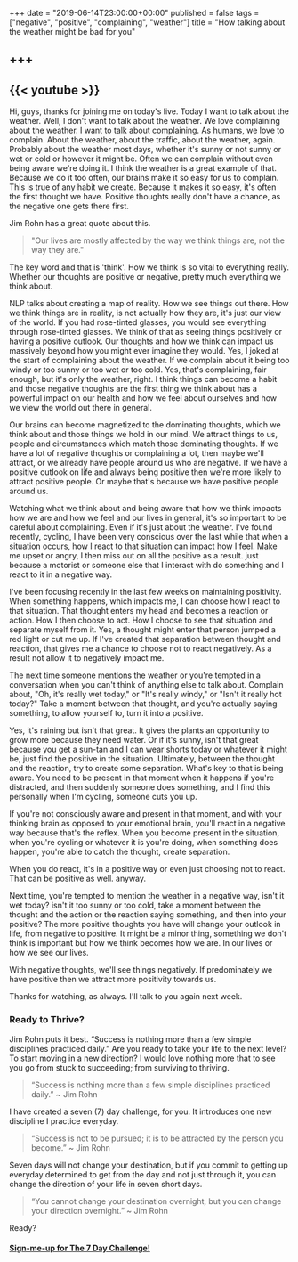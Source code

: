 +++
date = "2019-06-14T23:00:00+00:00"
published = false
tags = ["negative", "positive", "complaining", "weather"]
title = "How talking about the weather might be bad for you"

+++
---  
{{< youtube  >}}
--- 

Hi, guys, thanks for joining me on today's live. Today I want to talk about the weather. Well, I don't want to talk about the weather. We love complaining about the weather. I want to talk about complaining. As humans, we love to complain. About the weather, about the traffic, about the weather, again. Probably about the weather most days, whether it's sunny or not sunny or wet or cold or however it might be. Often we can complain without even being aware we're doing it. I think the weather is a great example of that. Because we do it too often, our brains make it so easy for us to complain.
This is true of any habit we create. Because it makes it so easy, it's often the first thought we have. Positive thoughts really don't have a chance, as the negative one gets there
first. 

Jim Rohn has a great quote about this.

> "Our lives are mostly affected by the way we think things are, not the way they are."

The key word and that is 'think'. How we think is so vital to everything really. Whether our thoughts are positive or negative, pretty much everything we think about.

NLP talks about creating a map of reality. How we see things out there. How we think things are in reality, is not actually how they are, it's just our view of the world. If you had rose-tinted glasses, you would see everything through rose-tinted glasses. We think of that as seeing things positively or having a positive outlook. Our thoughts and how we think can impact us massively beyond how you might ever imagine they would. Yes, I joked at the start of complaining about the weather. If we complain about it being too windy or too sunny or too wet or too cold. Yes, that's complaining, fair enough, but it's only the weather, right. I think things can become a habit and those negative thoughts are the first thing we think about has a powerful impact on our health and how we feel about ourselves and how we view the world out there in general.

Our brains can become magnetized to the dominating thoughts, which we think about and those things we hold in our mind. We attract things to us, people and circumstances which match those dominating thoughts. If we have a lot of negative thoughts or complaining a lot, then maybe we'll attract, or we already have people around us who are negative. If we have a positive outlook on life and always being positive then we're more likely to attract positive people. Or maybe that's because we have positive people around us.

Watching what we think about and being aware that how we think impacts how we are and how we feel and our lives in general, it's so important to be careful about complaining. Even if it's just about the weather. I've found recently, cycling, I have been very conscious over the last while that when a situation occurs, how I react to that situation can impact how I feel. Make me upset or angry, I then miss out on all the positive as a result. just because a motorist or someone else that I interact with do something and I react to it in a negative way.

I've been focusing recently in the last few weeks on maintaining positivity. When something happens, which impacts me, I can choose how I react to that situation. That thought enters my head and becomes a reaction or action. How I then choose to act.  How I choose to see that situation and separate myself from it. Yes, a thought might enter that person jumped a red light or cut me up. If I've created that separation between thought and reaction, that gives me a chance to choose not to react negatively. As a result not allow it to negatively impact me.

The next time someone mentions the weather or you're tempted in a conversation when you can't think of anything else to talk about. Complain about, "Oh, it's really wet today," or "It's really windy," or "Isn't it really hot today?" Take a moment between that thought, and you're actually saying something, to allow yourself to, turn it into a positive.

Yes, it's raining but isn't that great. It gives the plants an opportunity to grow more because they need water. Or if it's sunny, isn't that great because you get a sun-tan and I can wear shorts today or whatever it might be, just find the positive in the situation. Ultimately, between the thought and the reaction, try to create some separation. What's key to that is being aware. You need to be present in that moment when it happens if you're distracted, and then suddenly someone does something, and I find this personally when I'm cycling, someone cuts you up.

If you're not consciously aware and present in that moment, and with your thinking brain as opposed to your emotional brain, you'll react in a negative way because that's the reflex. When you become present in the situation, when you're cycling or whatever it is you're doing, when something does happen, you're able to catch the thought, create separation.

When you do react, it's in a positive way or even just choosing not to react. That can be positive as well. anyway.

Next time, you're tempted to mention the weather in a negative way, isn't it wet today? isn't it too sunny or too cold, take a moment between the thought and the action or the reaction saying something, and then into your positive? The more positive thoughts you have will change your outlook in life, from negative to positive. It might be a minor thing, something we don't think is important but how we think becomes how we are. In our lives or how we see our lives.

With negative thoughts, we'll see things negatively. If predominately we have positive then we attract more positivity towards us.

Thanks for watching, as always. I'll talk to you again next week.

### Ready to Thrive?

Jim Rohn puts it best. “Success is nothing more than a few simple disciplines practiced daily.” Are you ready to take your life to the next level? To start moving in a new direction? I would love nothing more that to see you go from stuck to succeeding; from surviving to thriving.

> “Success is nothing more than a few simple disciplines practiced daily.” ~ Jim Rohn

I have created a seven (7) day challenge, for you. It introduces one new discipline I practice everyday.

> “Success is not to be pursued; it is to be attracted by the person you become.” ~ Jim Rohn

Seven days will not change your destination, but if you commit to getting up everyday determined to get from the day and not just through it, you can change the direction of your life in seven short days.

> “You cannot change your destination overnight, but you can change your direction overnight.” ~ Jim Rohn

Ready?


#### [Sign-me-up for The 7 Day Challenge!](https://fearextinguishers.com/)